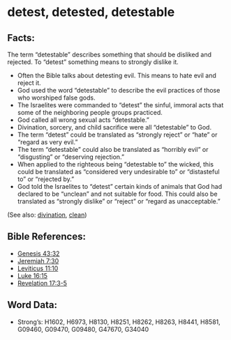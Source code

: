 # detest, detested, detestable

## Facts:

The term “detestable” describes something that should be disliked and rejected. To “detest” something means to strongly dislike it.

* Often the Bible talks about detesting evil. This means to hate evil and reject it.
* God used the word “detestable” to describe the evil practices of those who worshiped false gods.
* The Israelites were commanded to “detest” the sinful, immoral acts that some of the neighboring people groups practiced.
* God called all wrong sexual acts “detestable.”
* Divination, sorcery, and child sacrifice were all “detestable” to God.
* The term “detest” could be translated as “strongly reject” or “hate” or “regard as very evil.”
* The term “detestable” could also be translated as “horribly evil” or “disgusting” or “deserving rejection.”
* When applied to the righteous being “detestable to” the wicked, this could be translated as “considered very undesirable to” or “distasteful to” or “rejected by.”
* God told the Israelites to “detest” certain kinds of animals that God had declared to be “unclean” and not suitable for food. This could also be translated as “strongly dislike” or “reject” or “regard as unacceptable.”

(See also: [divination](../other/divination.md), [clean](../kt/clean.md))

## Bible References:

* [Genesis 43:32](rc://en/tn/help/gen/43/32)
* [Jeremiah 7:30](rc://en/tn/help/jer/07/30)
* [Leviticus 11:10](rc://en/tn/help/lev/11/10)
* [Luke 16:15](rc://en/tn/help/luk/16/15)
* [Revelation 17:3-5](rc://en/tn/help/rev/17/03)

## Word Data:

* Strong’s: H1602, H6973, H8130, H8251, H8262, H8263, H8441, H8581, G09460, G09470, G09480, G47670, G34040

